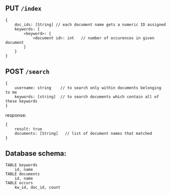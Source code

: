PUT `/index`
--------------------
```
{
	doc_ids: [String] // each document name gets a numeric ID assigned
	keywords: {
		<keyword>: {
			<document id>: int   // number of occurences in given document
		}
	}
}
```

POST `/search`
--------------------
```
{
	username: string	// to search only within documents belonging to me
	keywords: [string]  // to search documents which contain all of these keywords
}
```

response:
```
{
	result: true
	documents: [String]   // list of document names that matched
}
```

Database schema:
-------------------
	TABLE keywords
		id, name
	TABLE documents
		id, name
	TABLE occurs
		kw_id, doc_id, count
